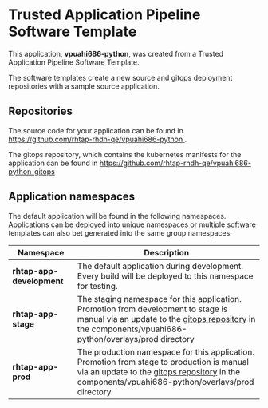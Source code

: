 # Trusted Application Pipeline Software Template

This application, **vpuahi686-python**, was created from a Trusted Application Pipeline Software Template.

The software templates create a new source and gitops deployment repositories with a sample source application. 

## Repositories

The source code for your application can be found in [https://github.com/rhtap-rhdh-qe/vpuahi686-python ](https://github.com/rhtap-rhdh-qe/vpuahi686-python ).
 
The gitops repository, which contains the kubernetes manifests for the application can be found in 
[https://github.com/rhtap-rhdh-qe/vpuahi686-python-gitops ](https://github.com/rhtap-rhdh-qe/vpuahi686-python-gitops ) 

## Application namespaces 

The default application will be found in the following namespaces. Applications can be deployed into unique namespaces or multiple software templates can also bet generated into the same group namespaces.  

|  Namespace   |  Description   |  
| -------- | -------- |   
| **rhtap-app-development** | The default application during development. Every build will be deployed to this namespace for testing. | 
| **rhtap-app-stage** | The staging namespace for this application. Promotion from development to stage is manual via an update to the [gitops repository](https://github.com/rhtap-rhdh-qe/vpuahi686-python-gitops ) in the components/vpuahi686-python/overlays/prod directory |  
| **rhtap-app-prod** | The production namespace for this application. Promotion from stage to production is manual via an update to the [gitops repository](https://github.com/rhtap-rhdh-qe/vpuahi686-python-gitops ) in the components/vpuahi686-python/overlays/prod directory | 